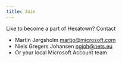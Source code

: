 ```yaml
---
title: Join
---
```

Like to become a part of Hexatown?
Contact 
- Martin Jørgsholm martjo@microsoft.com 
- Niels Gregers Johansen ngjoh@nets.eu 
- Or your local Microsoft Account team
